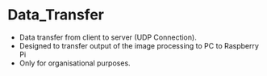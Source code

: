 # Data_Transfer

* Data transfer from client to server (UDP Connection).
* Designed to transfer output of the image processing to PC to Raspberry Pi
* Only for organisational purposes. 

